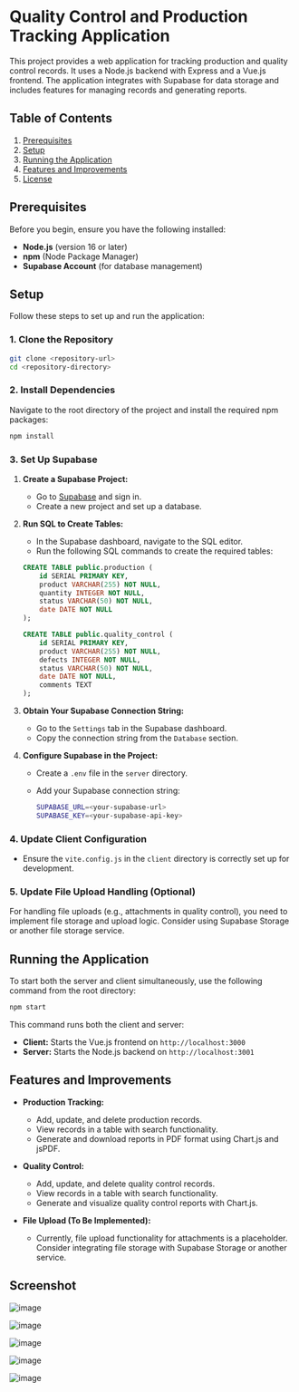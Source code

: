 # Quality Control and Production Tracking Application

This project provides a web application for tracking production and quality control records. It uses a Node.js backend with Express and a Vue.js frontend. The application integrates with Supabase for data storage and includes features for managing records and generating reports.

## Table of Contents

1. [Prerequisites](#prerequisites)
2. [Setup](#setup)
3. [Running the Application](#running-the-application)
4. [Features and Improvements](#features-and-improvements)
5. [License](#license)

## Prerequisites

Before you begin, ensure you have the following installed:

- **Node.js** (version 16 or later)
- **npm** (Node Package Manager)
- **Supabase Account** (for database management)

## Setup

Follow these steps to set up and run the application:

### 1. Clone the Repository

```bash
git clone <repository-url>
cd <repository-directory>
```

### 2. Install Dependencies

Navigate to the root directory of the project and install the required npm packages:

```bash
npm install
```

### 3. Set Up Supabase

1. **Create a Supabase Project:**
   - Go to [Supabase](https://supabase.io/) and sign in.
   - Create a new project and set up a database.

2. **Run SQL to Create Tables:**
   - In the Supabase dashboard, navigate to the SQL editor.
   - Run the following SQL commands to create the required tables:

   ```sql
   CREATE TABLE public.production (
       id SERIAL PRIMARY KEY,
       product VARCHAR(255) NOT NULL,
       quantity INTEGER NOT NULL,
       status VARCHAR(50) NOT NULL,
       date DATE NOT NULL
   );

   CREATE TABLE public.quality_control (
       id SERIAL PRIMARY KEY,
       product VARCHAR(255) NOT NULL,
       defects INTEGER NOT NULL,
       status VARCHAR(50) NOT NULL,
       date DATE NOT NULL,
       comments TEXT
   );
   ```

3. **Obtain Your Supabase Connection String:**
   - Go to the `Settings` tab in the Supabase dashboard.
   - Copy the connection string from the `Database` section.

4. **Configure Supabase in the Project:**
   - Create a `.env` file in the `server` directory.
   - Add your Supabase connection string:

     ```bash
     SUPABASE_URL=<your-supabase-url>
     SUPABASE_KEY=<your-supabase-api-key>
     ```

### 4. Update Client Configuration

- Ensure the `vite.config.js` in the `client` directory is correctly set up for development.

### 5. Update File Upload Handling (Optional)

For handling file uploads (e.g., attachments in quality control), you need to implement file storage and upload logic. Consider using Supabase Storage or another file storage service.

## Running the Application

To start both the server and client simultaneously, use the following command from the root directory:

```bash
npm start
```

This command runs both the client and server:

- **Client:** Starts the Vue.js frontend on `http://localhost:3000`
- **Server:** Starts the Node.js backend on `http://localhost:3001`

## Features and Improvements

- **Production Tracking:**
  - Add, update, and delete production records.
  - View records in a table with search functionality.
  - Generate and download reports in PDF format using Chart.js and jsPDF.

- **Quality Control:**
  - Add, update, and delete quality control records.
  - View records in a table with search functionality.
  - Generate and visualize quality control reports with Chart.js.

- **File Upload (To Be Implemented):**
  - Currently, file upload functionality for attachments is a placeholder. Consider integrating file storage with Supabase Storage or another service.
 
## Screenshot
![image](https://github.com/user-attachments/assets/3c40d4ff-4d93-4830-8488-4ffd64d87196)

![image](https://github.com/user-attachments/assets/358608fd-cd03-4ade-af40-f165f829ac28)

![image](https://github.com/user-attachments/assets/1df1ba65-082d-4a25-8eb4-e3c76d43e927)

![image](https://github.com/user-attachments/assets/06fcd725-f2ac-4ad5-bbc1-3922683a9b76)

![image](https://github.com/user-attachments/assets/96705783-6a29-426b-88ee-ece50aa319bd)
